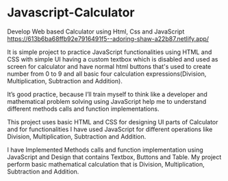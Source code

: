 # Javascript-Calculator
Develop Web based Calculator using Html, Css and JavaScript
 https://613b6ba68ffb92e7916491f5--adoring-shaw-a22b87.netlify.app/

 It is simple project to practice JavaScript functionalities using HTML and CSS with simple UI having a custom textbox which is disabled and used as screen for calculator and have normal html buttons that's used to create number from 0 to 9 and all basic four calculation expressions(Division, Multiplication, Subtraction and Addition).

 It’s good practice, because I’ll train myself to think like a developer and mathematical problem solving using JavaScript help me to understand different methods calls and function implementations.

 This project uses basic HTML and CSS for designing UI parts of Calculator and for functionalities I have used JavaScript for different operations like Division, Multiplication, Subtraction and Addition.

 I have Implemented Methods calls and function implementation using JavaScript and Design that contains Textbox, Buttons and Table. My project perform basic mathematical calculation that is Division, Multiplication, Subtraction and Addition.
